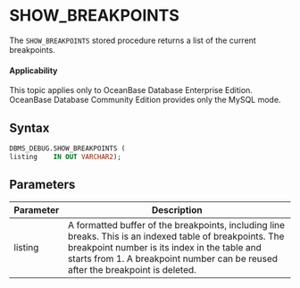 SHOW_BREAKPOINTS
=====================================
The `SHOW_BREAKPOINTS` stored procedure returns a list of the current breakpoints.

  <main id="notice" >
    <h4>Applicability</h4>
    <p>This topic applies only to OceanBase Database Enterprise Edition. OceanBase Database Community Edition provides only the MySQL mode. </p>
  </main>

Syntax
-----------

```sql
DBMS_DEBUG.SHOW_BREAKPOINTS (
listing    IN OUT VARCHAR2);
```



Parameters
-------------

| **Parameter** | **Description** |
|---------|------------------------------------------------------------------------------|
| listing | A formatted buffer of the breakpoints, including line breaks. This is an indexed table of breakpoints. The breakpoint number is its index in the table and starts from 1. A breakpoint number can be reused after the breakpoint is deleted.  |



